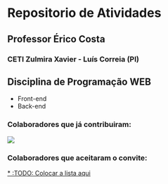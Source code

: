 # Repositorio de Atividades

## Professor Érico Costa
### CETI Zulmira Xavier - Luís Correia (PI)

## Disciplina de Programação WEB
* Front-end
* Back-end

### Colaboradores que já contribuiram:
<a href="https://github.com/ericoseduc/progWeb_FrontEnd_2025/graphs/contributors">
    <img src="https://contrib.rocks/image?repo=ericoseduc/progWeb_FrontEnd_2025">
</a>

### Colaboradores que aceitaram o convite:
[* :TODO: Colocar a lista aqui](https://github.com/ericoseduc/progWeb_FrontEnd_2025/settings/access?query=filter%3Acollaborators)

